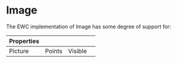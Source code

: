 # Image

The EWC implementation of Image has some degree of support for:

| Properties|  |  |  |
|--|--|--|--|
 |  Picture  |  Points  |  Visible  |          |
